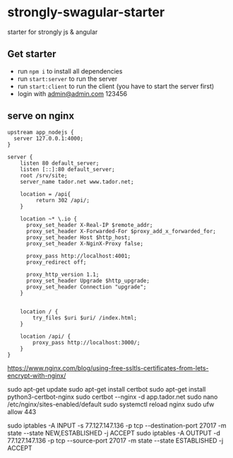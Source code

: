 # strongly-swagular-starter
starter for strongly js & angular

## Get starter
* run ```npm i``` to install all dependencies
* run ```start:server``` to run the server
* run ```start:client``` to run the client (you have to start the server first)
* login with admin@admin.com 123456


## serve on nginx
```
upstream app_nodejs {
  server 127.0.0.1:4000;
}

server {
    listen 80 default_server;
    listen [::]:80 default_server;
    root /srv/site;
    server_name tador.net www.tador.net;
    
    location = /api{
         return 302 /api/;
    }
    
    location ~* \.io {
      proxy_set_header X-Real-IP $remote_addr;
      proxy_set_header X-Forwarded-For $proxy_add_x_forwarded_for;
      proxy_set_header Host $http_host;
      proxy_set_header X-NginX-Proxy false;

      proxy_pass http://localhost:4001;
      proxy_redirect off;

      proxy_http_version 1.1;
      proxy_set_header Upgrade $http_upgrade;
      proxy_set_header Connection "upgrade";
    }


    location / {
        try_files $uri $uri/ /index.html;
    }

    location /api/ {
        proxy_pass http://localhost:3000/;
    }
}
```
https://www.nginx.com/blog/using-free-ssltls-certificates-from-lets-encrypt-with-nginx/

sudo apt-get update
sudo apt-get install certbot
sudo apt-get install python3-certbot-nginx
sudo certbot --nginx -d app.tador.net
sudo nano /etc/nginx/sites-enabled/default
sudo systemctl reload nginx
sudo ufw allow 443

sudo iptables -A INPUT -s 77.127.147.136 -p tcp --destination-port 27017 -m state --state NEW,ESTABLISHED -j ACCEPT
sudo iptables -A OUTPUT -d 77.127.147.136 -p tcp --source-port 27017 -m state --state ESTABLISHED -j ACCEPT
